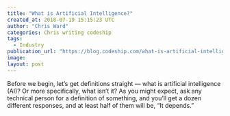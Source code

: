 ```yaml
---
title: "What is Artificial Intelligence?"
created_at: 2018-07-19 15:15:23 UTC
author: "Chris Ward"
categories: Chris writing codeship
tags: 
  - Industry
publication_url: "https://blog.codeship.com/what-is-artificial-intelligence/"
image: 
layout: post
---
```

Before we begin, let’s get definitions straight — what is artificial intelligence (AI)? Or more specifically, what isn’t it? As you might expect, ask any technical person for a definition of something, and you’ll get a dozen different responses, and at least half of them will be, “It depends.”

